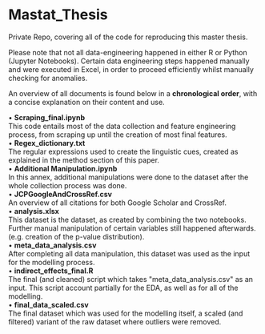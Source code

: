 # Mastat_Thesis
Private Repo, covering all of the code for reproducing this master thesis.

Please note that not all data-engineering happened in either R or Python (Jupyter Notebooks).
Certain data engineering steps happened manually and were executed in Excel, in order to proceed efficiently whilst manually checking for anomalies.

An overview of all documents is found below in a <b>chronological order</b>, with a concise explanation on their content and use.

•	<b>Scraping_final.ipynb</b><br>
This code entails most of the data collection and feature engineering process, from scraping up until the creation of most final features.<br>
•	<b>Regex_dictionary.txt</b><br>
The regular expressions used to create the linguistic cues, created as explained in the method section of this paper.<br>
•	<b>Additional Manipulation.ipynb</b><br>
In this annex, additional manipulations were done to the dataset after the whole collection process was done.<br>
•	<b>JCPGoogleAndCrossRef.csv</b><br>
	An overview of all citations for both Google Scholar and CrossRef.<br>
•	<b>analysis.xlsx</b><br>
This dataset is the dataset, as created by combining the two notebooks. Further manual manipulation of certain variables still happened afterwards. (e.g. creation of the p-value distribution).<br>
•	<b>meta_data_analysis.csv</b><br>
After completing all data manipulation, this dataset was used as the input for the modelling process.<br>
•	<b>indirect_effects_final.R</b><br>
The final (and cleaned) script which takes "meta_data_analysis.csv" as an input. This script account partially for the EDA, as well as for all of the modelling.<br>
•	<b>final_data_scaled.csv</b><br>
The final dataset which was used for the modelling itself, a scaled (and filtered) variant of the raw dataset where outliers were removed.<br>
